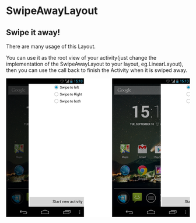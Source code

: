 SwipeAwayLayout
===============
## Swipe it away!

There are many usage of this Layout.

You can use it as the root view of your activity(just change the implementation of the SwipeAwayLayout to your layout, eg.LinearLayout), 
then you can use the call back to finish the Activity when it is swiped away.

![](snapshot/snap.png)
